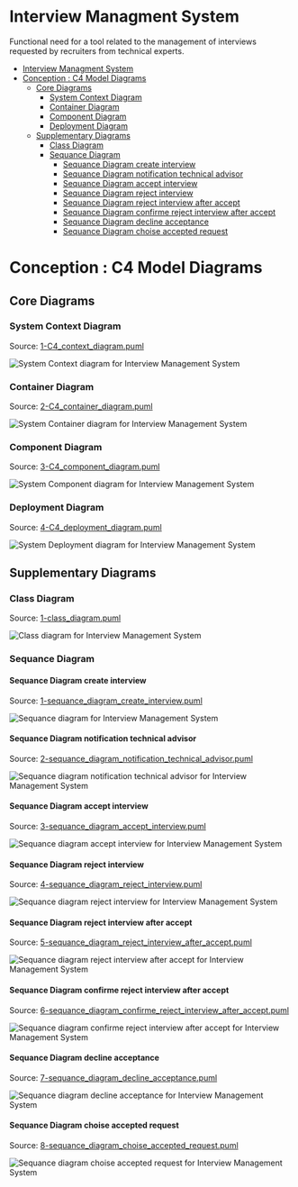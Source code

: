 # Interview Managment System
Functional need for a tool related to the management of interviews requested by recruiters from technical experts.

- [Interview Managment System](#interview-managment-system)
- [Conception : C4 Model Diagrams](#conception--c4-model-diagrams)
  - [Core Diagrams](#core-diagrams)
    - [System Context Diagram](#system-context-diagram)
    - [Container Diagram](#container-diagram)
    - [Component Diagram](#component-diagram)
    - [Deployment Diagram](#deployment-diagram)
  - [Supplementary Diagrams](#supplementary-diagrams)
    - [Class Diagram](#class-diagram)
    - [Sequance Diagram](#sequance-diagram)
      - [Sequance Diagram create interview](#sequance-diagram-create-interview)
      - [Sequance Diagram notification technical advisor](#sequance-diagram-notification-technical-advisor)
      - [Sequance Diagram accept interview](#sequance-diagram-accept-interview)
      - [Sequance Diagram reject interview](#sequance-diagram-reject-interview)
      - [Sequance Diagram reject interview after accept](#sequance-diagram-reject-interview-after-accept)
      - [Sequance Diagram confirme reject interview after accept](#sequance-diagram-confirme-reject-interview-after-accept)
      - [Sequance Diagram decline acceptance](#sequance-diagram-decline-acceptance)
      - [Sequance Diagram choise accepted request](#sequance-diagram-choise-accepted-request)


# Conception : C4 Model Diagrams
## Core Diagrams
### System Context Diagram
Source: [1-C4_context_diagram.puml](documents/1-architecture/1-C4_context_diagram.puml)

![System Context diagram for Interview Management System](out/../documents/out/1-architecture/1-C4_context_diagram/1-C4_context_diagram.svg "System Context diagram for Interview Management System")


### Container Diagram
Source: [2-C4_container_diagram.puml](documents/1-architecture/2-C4_container_diagram.puml)

![System Container diagram for Interview Management System](out/../documents/out/1-architecture/2-C4_container_diagram/2-C4_container_diagram.svg "System Container diagram for Interview Management System")


### Component Diagram
Source: [3-C4_component_diagram.puml](documents/1-architecture/3-C4_component_diagram.puml)

![System Component diagram for Interview Management System](out/../documents/out/1-architecture/3-C4_component_diagram/3-C4_component_diagram.svg "System Component diagram for Interview Management System")


### Deployment Diagram
Source: [4-C4_deployment_diagram.puml](documents/1-architecture/4-C4_component_diagram.puml)

![System Deployment diagram for Interview Management System](out/../documents/out/1-architecture/4-C4_deployment_diagram/4-C4_deployment_diagram.svg "System Deployment diagram for Interview Management System")


## Supplementary Diagrams
### Class Diagram
Source: [1-class_diagram.puml](documents/2-class/1-class_diagram.puml)

![Class diagram for Interview Management System](out/../documents/out/2-class/1-class_diagram/1-class_diagram.svg "Class diagram for Interview Management System")

### Sequance Diagram
#### Sequance Diagram create interview
Source: [1-sequance_diagram_create_interview.puml](documents/3-sequance/1-sequance_diagram_create_interview.puml)

![Sequance diagram for Interview Management System](out/../documents/out/3-sequance/1-sequance_diagram_create_interview/1-sequance_diagram_create_interview.svg "Sequance diagram create interview for Interview Management System")


#### Sequance Diagram notification technical advisor
Source: [2-sequance_diagram_notification_technical_advisor.puml](documents/3-sequance/2-sequance_diagram_notification_technical_advisor.puml)

![Sequance diagram notification technical advisor for Interview Management System](out/../documents/out/3-sequance/2-sequance_diagram_notification_technical_advisor/2-sequance_diagram_notification_technical_advisor.svg "Sequance diagram notification technical advisor for Interview Management System")


#### Sequance Diagram accept interview
Source: [3-sequance_diagram_accept_interview.puml](documents/3-sequance/3-sequance_diagram_accept_interview.puml)

![Sequance diagram accept interview for Interview Management System](out/../documents/out/3-sequance/3-sequance_diagram_accept_interview/3-sequance_diagram_accept_interview.svg "Sequance diagram accept interview for Interview Management System")


#### Sequance Diagram reject interview
Source: [4-sequance_diagram_reject_interview.puml](documents/3-sequance/4-sequance_diagram_reject_interview.puml)

![Sequance diagram reject interview for Interview Management System](out/../documents/out/3-sequance/4-sequance_diagram_reject_interview/4-sequance_diagram_reject_interview.svg "Sequance diagram reject interview for Interview Management System")


#### Sequance Diagram reject interview after accept
Source: [5-sequance_diagram_reject_interview_after_accept.puml](documents/3-sequance/5-sequance_diagram_reject_interview_after_accept.puml)

![Sequance diagram reject interview after accept for Interview Management System](out/../documents/out/3-sequance/5-sequance_diagram_reject_interview_after_accept/5-sequance_diagram_reject_interview_after_accept.svg "Sequance diagram reject interview after accept for Interview Management System")


#### Sequance Diagram confirme reject interview after accept
Source: [6-sequance_diagram_confirme_reject_interview_after_accept.puml](documents/3-sequance/6-sequance_diagram_confirme_reject_interview_after_accept.puml)

![Sequance diagram confirme reject interview after accept for Interview Management System](out/../documents/out/3-sequance/6-sequance_diagram_confirme_reject_interview_after_accept/6-sequance_diagram_confirme_reject_interview_after_accept.svg "Sequance diagram confirme reject interview after accept for Interview Management System")


#### Sequance Diagram decline acceptance
Source: [7-sequance_diagram_decline_acceptance.puml](documents/3-sequance/7-sequance_diagram_decline_acceptance.puml)

![Sequance diagram decline acceptance for Interview Management System](out/../documents/out/3-sequance/7-sequance_diagram_decline_acceptance/7-sequance_diagram_decline_acceptance.svg "Sequance diagram decline acceptance for Interview Management System")


#### Sequance Diagram choise accepted request
Source: [8-sequance_diagram_choise_accepted_request.puml](documents/3-sequance/8-sequance_diagram_choise_accepted_request.puml)

![Sequance diagram choise accepted request for Interview Management System](out/../documents/out/3-sequance/8-sequance_diagram_choise_accepted_request/8-sequance_diagram_choise_accepted_request.svg "Sequance diagram choise accepted request for Interview Management System")


